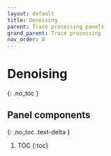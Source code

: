 ```yaml
---
layout: default
title: Denoising
parent: Trace processing panels
grand_parent: Trace processing
nav_order: 8
---
```


# Denoising
{: .no_toc }

## Panel components
{: .no_toc .text-delta }

1. TOC
{:toc}



